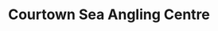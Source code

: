 ---
title: "Courtown Sea Angling Centre"
url: /courtown/courtown-sea-angling-centre/
shop: seafood
---